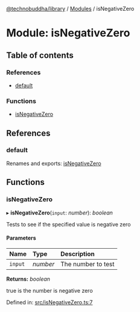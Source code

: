[@technobuddha/library](../../README.md) / [Modules](../Modules.md) / isNegativeZero

# Module: isNegativeZero

## Table of contents

### References

- [default](isnegativezero.md#default)

### Functions

- [isNegativeZero](isnegativezero.md#isnegativezero)

## References

### default

Renames and exports: [isNegativeZero](isnegativezero.md#isnegativezero)

## Functions

### isNegativeZero

▸ **isNegativeZero**(`input`: *number*): *boolean*

Tests to see if the specified value is negative zero

#### Parameters

| Name | Type | Description |
| :------ | :------ | :------ |
| `input` | *number* | The number to test |

**Returns:** *boolean*

true is the number is negative zero

Defined in: [src/isNegativeZero.ts:7](https://github.com/technobuddha/hill.software/blob/693f679/packages/library/src/isNegativeZero.ts#L7)
